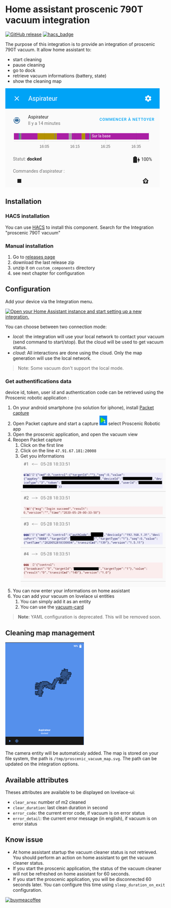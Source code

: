 # Home assistant proscenic 790T vacuum integration

[![GitHub release](https://img.shields.io/github/release/deblockt/hass-proscenic-790T-vacuum)](https://github.com/deblockt/hass-proscenic-790T-vacuum/releases/latest)
[![hacs_badge](https://img.shields.io/badge/HACS-Default-orange.svg)](https://github.com/custom-components/hacs)

The purpose of this integration is to provide an integration of proscenic 790T vacuum.
It allow home assistant to:
- start cleaning
- pause cleaning
- go to dock
- retrieve vacuum informations (battery, state)
- show the cleaning map

![screenshot](./doc/screen.png)

## Installation

### HACS installation

You can use [HACS](https://hacs.xyz/) to install this component. Search for the Integration "proscenic 790T vacuum"

### Manual installation

1. Go to [releases page](https://github.com/deblockt/hass-proscenic-790T-vacuum/releases)
2. download the last release zip
3. unzip it on `custom_components` directory
4. see next chapter for configuration

## Configuration

Add your device via the Integration menu.

[![Open your Home Assistant instance and start setting up a new integration.](https://my.home-assistant.io/badges/config_flow_start.svg)](https://my.home-assistant.io/redirect/config_flow_start/?domain=proscenic)

You can choose between two connection mode:
- *local*: the integration will use your local network to contact your vacuum (send command to start/stop). But the cloud will be used to get vacuum status.
- *cloud*: All interactions are done using the cloud. Only the map generation will use the local network.

> Note: Some vacuum don't support the local mode.


### Get authentifications data

device id, token, user id and authentication code can be retrieved using the Proscenic robotic application :
1. On your android smartphone (no solution for iphone), install [Packet capture](https://play.google.com/store/apps/details?id=app.greyshirts.sslcapture&hl=fr)
2. Open Packet capture and start a capture ![screenshot](./doc/packet_capture_button.png) select Proscenic  Robotic app
3. Open the proscenic application, and open the vacuum view
4. Reopen  Packet capture
    1. Click on the first line
    2. Click on the line `47.91.67.181:20008`
    3. Get you informations ![screenshot](./doc/packet_with_info.jpg)
5. You can now enter your informations on home assistant
6. You can add your vacuum on lovelace ui entities
    1. You can simply add it as an entity
    2. You can use the [vacuum-card](https://github.com/denysdovhan/vacuum-card)

> **Note**:  YAML configuration is deprecated. This will be removed soon.

## Cleaning map management

![map](./doc/map.png)

The camera entity will be automaticaly added.
The map is stored on your file system, the path is `/tmp/proscenic_vacuum_map.svg`.
The path can be updated on the integration options.

## Available attributes

Theses attributes are available to be displayed on lovelace-ui:
- `clear_area`: number of m2 cleaned
- `clear_duration`: last clean duration in second
- `error_code`: the current error code, if vacuum is on error status
- `error_detail`: the current error message (in english), if vacuum is on error status

## Know issue

- At home assistant startup the vacuum cleaner status is not retrieved. You should perform an action on home assistant to get the vacuum cleaner status.
- If you start the proscenic application, the status of the vacuum cleaner will not be refreshed on home assistant for 60 seconds.
- If you start the proscenic application, you will be disconnected 60 seconds later. You can configure this time using `sleep_duration_on_exit` configuration.

[![buymeacoffee](https://www.buymeacoffee.com/assets/img/custom_images/orange_img.png)](https://www.buymeacoffee.com/deblockt)
